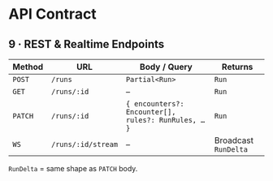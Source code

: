 # API Contract

## 9 · REST & Realtime Endpoints

| Method | URL | Body / Query | Returns |
|--------|-----|--------------|---------|
| `POST` | `/runs` | `Partial<Run>` | `Run` |
| `GET`  | `/runs/:id` | – | `Run` |
| `PATCH` | `/runs/:id` | `{ encounters?: Encounter[], rules?: RunRules, … }` | `Run` |
| `WS` | `/runs/:id/stream` | – | Broadcast `RunDelta` |

`RunDelta` = same shape as `PATCH` body.
